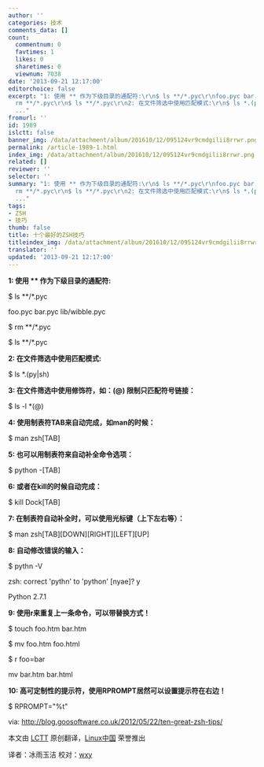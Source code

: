 ```yaml
---
author: ''
categories: 技术
comments_data: []
count:
  commentnum: 0
  favtimes: 1
  likes: 0
  sharetimes: 0
  viewnum: 7038
date: '2013-09-21 12:17:00'
editorchoice: false
excerpt: "1: 使用 ** 作为下级目录的通配符:\r\n$ ls **/*.pyc\r\nfoo.pyc bar.pyc lib/wibble.pyc\r\n$
  rm **/*.pyc\r\n$ ls **/*.pyc\r\n2: 在文件筛选中使用匹配模式:\r\n$ ls *.(py|sh)\r\n3: 在文件筛选中使用修饰符，如：(@)限制只匹配符号链
  ..."
fromurl: ''
id: 1989
islctt: false
banner_img: /data/attachment/album/201610/12/095124vr9cmdgilii8rrwr.png
permalink: /article-1989-1.html
index_img: /data/attachment/album/201610/12/095124vr9cmdgilii8rrwr.png
related: []
reviewer: ''
selector: ''
summary: "1: 使用 ** 作为下级目录的通配符:\r\n$ ls **/*.pyc\r\nfoo.pyc bar.pyc lib/wibble.pyc\r\n$
  rm **/*.pyc\r\n$ ls **/*.pyc\r\n2: 在文件筛选中使用匹配模式:\r\n$ ls *.(py|sh)\r\n3: 在文件筛选中使用修饰符，如：(@)限制只匹配符号链
  ..."
tags:
- ZSH
- 技巧
thumb: false
title: 十个最好的ZSH技巧
titleindex_img: /data/attachment/album/201610/12/095124vr9cmdgilii8rrwr.png
translator: ''
updated: '2013-09-21 12:17:00'
---
```


**1: 使用 \*\* 作为下级目录的通配符:**


$ ls \*\*/\*.pyc


foo.pyc bar.pyc lib/wibble.pyc


$ rm \*\*/\*.pyc


$ ls \*\*/\*.pyc


**2: 在文件筛选中使用匹配模式:**


$ ls \*.(py|sh)


**3: 在文件筛选中使用修饰符，如：(@) 限制只匹配符号链接：**


$ ls -l \*(@)


**4: 使用制表符TAB来自动完成，如man的时候：**


$ man zsh[TAB]


**5: 也可以用制表符来自动补全命令选项：**


$ python -[TAB]


**6: 或者在kill的时候自动完成：**


$ kill Dock[TAB]


**7: 在制表符自动补全时，可以使用光标键（上下左右等）：**


$ man zsh[TAB][DOWN][RIGHT][LEFT][UP]


**8: 自动修改错误的输入：**


$ pythn -V


zsh: correct 'pythn' to 'python' [nyae]? y


Python 2.7.1


**9: 使用r来重复上一条命令，可以带替换方式！**


$ touch foo.htm bar.htm


$ mv foo.htm foo.html


$ r foo=bar


mv bar.htm bar.html


**10: 高可定制性的提示符，使用RPROMPT居然可以设置提示符在右边！**


$ RPROMPT="%t"


 


via: <http://blog.goosoftware.co.uk/2012/05/22/ten-great-zsh-tips/>


本文由 [LCTT](https://github.com/LCTT/TranslateProject) 原创翻译，[Linux中国](http://linux.cn/portal.php) 荣誉推出


译者：冰雨玉洁 校对：[wxy](http://linux.cn/space/wxy)